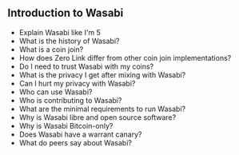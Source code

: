 ## Introduction to Wasabi
- Explain Wasabi like I'm 5
- What is the history of Wasabi?
- What is a coin join?
- How does Zero Link differ from other coin join implementations?
- Do I need to trust Wasabi with my coins?
- What is the privacy I get after mixing with Wasabi?
- Can I hurt my privacy with Wasabi?
- Who can use Wasabi?
- Who is contributing to Wasabi?
- What are the minimal requirements to run Wasabi?
- Why is Wasabi libre and open source software?
- Why is Wasabi Bitcoin-only?
- Does Wasabi have a warrant canary?
- What do peers say about Wasabi?
